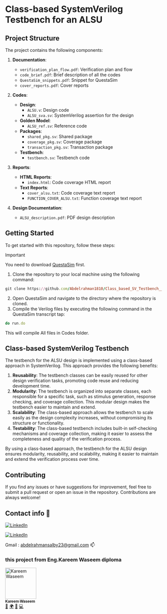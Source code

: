 # Class-based SystemVerilog Testbench for an ALSU

## Project Structure

The project contains the following components:

1. **Documentation**:
   - `verification_plan_flow.pdf`: Verification plan and flow
   - `code_brief.pdf`: Brief description of all the codes
   - `QuestaSim_snippets.pdf`: Snippet for QuestaSim
   - `cover_reports.pdf`: Cover reports

2. **Codes**:
   - **Design**:
     - `ALSU.v`: Design code
     - `ALSU_sva.sv`: SystemVerilog assertion for the design
   - **Golden Model**:
     - `ALSU_ref.sv`: Reference code
   - **Packages**:
     - `shared_pkg.sv`: Shared package
     - `coverage_pkg.sv`: Coverage package
     - `transaction_pkg.sv`: Transaction package
   - **Testbench**:
     - `testbench.sv`: Testbench code

3. **Reports**:
   - **HTML Reports**:
     - `index.html`: Code coverage HTML report
   - **Text Reports**:
     - `cover_alsu.txt`: Code coverage text report
     - `FUNCTION_COVER_ALSU.txt`: Function coverage text report

4. **Design Documentation**:
   - `ALSU_description.pdf`: PDF design description

## Getting Started
To get started with this repository, follow these steps:
> [!IMPORTANT]
> You need to download [QuestaSim](https://support.sw.siemens.com/en-US/) first.

1. Clone the repository to your local machine using the following command:
```ruby
git clone https://github.com/Abdelrahman1810/Class_based_SV_Testbench__ALSU.git
```
2. Open QuestaSim and navigate to the directory where the repository is cloned.
3. Compile the Verilog files by executing the following command in the QuestaSim transcript tap: 
```ruby
do run.do
```
This will compile All files in Codes folder.


## Class-based SystemVerilog Testbench

The testbench for the ALSU design is implemented using a class-based approach in SystemVerilog. This approach provides the following benefits:

1. **Reusability**: The testbench classes can be easily reused for other design verification tasks, promoting code reuse and reducing development time.
2. **Modularity**: The testbench is organized into separate classes, each responsible for a specific task, such as stimulus generation, response checking, and coverage collection. This modular design makes the testbench easier to maintain and extend.
3. **Scalability**: The class-based approach allows the testbench to scale easily as the design complexity increases, without compromising its structure or functionality.
4. **Testability**: The class-based testbench includes built-in self-checking mechanisms and coverage collection, making it easier to assess the completeness and quality of the verification process.

By using a class-based approach, the testbench for the ALSU design ensures modularity, reusability, and scalability, making it easier to maintain and extend the verification process over time.

## Contributing
If you find any issues or have suggestions for improvement, feel free to submit a pull request or open an issue in the repository. Contributions are always welcome!

## Contact info 💜

<a href="http://wa.me/201061075354" target="_blank"><img alt="LinkedIn" src="https://img.shields.io/badge/whatsapp-128C7E.svg?style=for-the-badge&logo=whatsapp&logoColor=white" /></a> 

<a href="https://www.linkedin.com/in/abdelrahman-mohammed-814a9022a/" target="_blank"><img alt="LinkedIn" src="https://img.shields.io/badge/linkedin-0077b5.svg?style=for-the-badge&logo=linkedin&logoColor=white" /></a>

Gmail : abdelrahmansalby23@gmail.com 📫

### this project from Eng.Kareem Waseem diploma
  <tbody>
    <tr>
      <td align="left" valign="top" width="14.28%">
      <a href="https://www.linkedin.com/in/kareem-waseem/"><img src="https://media.licdn.com/dms/image/C5603AQGwfgJJNpo8MQ/profile-displayphoto-shrink_800_800/0/1549202493548?e=1721865600&v=beta&t=9azKJacf-SZ18LX4UHwEa4gYKDCTIqLEwEDFWIu19Ko" width="100px;" alt="Kareem Waseem"/><br /><sub><b>Kareem Waseem</b></sub></a>
      <br /><a href="kwaseem94@gmail.com" title="Gmail">📧</a> 
      <a href="https://www.linkedin.com/in/kareem-waseem/" title="LinkedIn">🌍</a>
      <a href="https://linktr.ee/kareemw" title="Talks">📢</a>
      <a href="https://www.facebook.com/groups/319864175836046" title="Facebook grp">💻</a>
      </td>
    </tr>
  </tbody>
